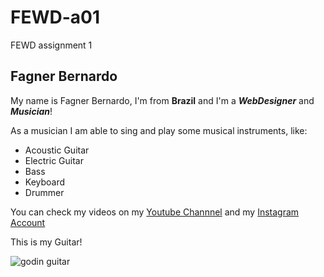 # FEWD-a01
FEWD assignment 1

## Fagner Bernardo

My name is Fagner Bernardo, I'm from **Brazil** and I'm a _**WebDesigner**_ and _**Musician**_!

As a musician I am able to sing and play some musical instruments, like:
* Acoustic Guitar
* Electric Guitar
* Bass
* Keyboard
* Drummer

You can check my videos on my [Youtube Channnel](https://www.youtube.com/FagnerBernard) and my [Instagram Account](https://www.instagram.com/fagnerbernardo/)

This is my Guitar! 

![godin guitar](https://scontent-lax3-1.cdninstagram.com/vp/bb97e53b34ec4a25ef67c55b23899779/5B0C16F9/t51.2885-15/s640x640/sh0.08/e35/18949638_874979469319103_5248970349525073920_n.jpg )
